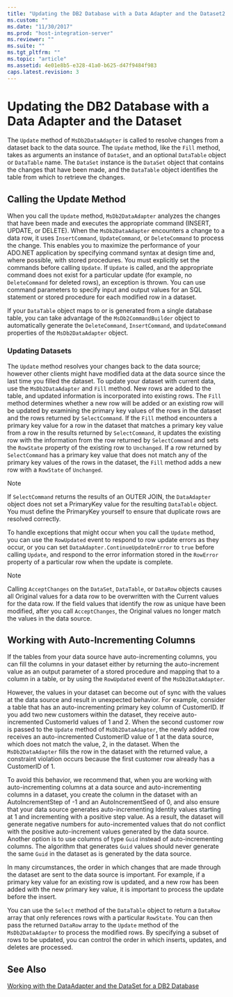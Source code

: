 ```yaml
---
title: "Updating the DB2 Database with a Data Adapter and the Dataset2 | Microsoft Docs"
ms.custom: ""
ms.date: "11/30/2017"
ms.prod: "host-integration-server"
ms.reviewer: ""
ms.suite: ""
ms.tgt_pltfrm: ""
ms.topic: "article"
ms.assetid: 4e01e8b5-e328-41a0-b625-d47f9484f983
caps.latest.revision: 3
---
```

# Updating the DB2 Database with a Data Adapter and the Dataset
The `Update` method of `MsDb2DataAdapter` is called to resolve changes from a dataset back to the data source. The `Update` method, like the `Fill` method, takes as arguments an instance of `DataSet`, and an optional `DataTable` object or `DataTable` name. The `DataSet` instance is the `DataSet` object that contains the changes that have been made, and the `DataTable` object identifies the table from which to retrieve the changes.  
  
## Calling the Update Method  
 When you call the `Update` method, `MsDb2DataAdapter` analyzes the changes that have been made and executes the appropriate command (INSERT, UPDATE, or DELETE). When the `MsDb2DataAdapter` encounters a change to a data row, it uses `InsertCommand`, `UpdateCommand`, or `DeleteCommand` to process the change. This enables you to maximize the performance of your ADO.NET application by specifying command syntax at design time and, where possible, with stored procedures. You must explicitly set the commands before calling `Update`. If `Update` is called, and the appropriate command does not exist for a particular update (for example, no `DeleteCommand` for deleted rows), an exception is thrown. You can use command parameters to specify input and output values for an SQL statement or stored procedure for each modified row in a dataset.  
  
 If your `DataTable` object maps to or is generated from a single database table, you can take advantage of the `MsDb2CommandBuilder` object to automatically generate the `DeleteCommand`, `InsertCommand`, and `UpdateCommand` properties of the `MsDb2DataAdapter` object.  
  
### Updating Datasets  
 The `Update` method resolves your changes back to the data source; however other clients might have modified data at the data source since the last time you filled the dataset. To update your dataset with current data, use the `MsDb2DataAdapter` and `Fill` method. New rows are added to the table, and updated information is incorporated into existing rows. The `Fill` method determines whether a new row will be added or an existing row will be updated by examining the primary key values of the rows in the dataset and the rows returned by `SelectCommand`. If the `Fill` method encounters a primary key value for a row in the dataset that matches a primary key value from a row in the results returned by `SelectCommand`, it updates the existing row with the information from the row returned by `SelectCommand` and sets the `RowState` property of the existing row to `Unchanged`. If a row returned by `SelectCommand` has a primary key value that does not match any of the primary key values of the rows in the dataset, the `Fill` method adds a new row with a `RowState` of `Unchanged`.  
  
> [!NOTE]
>  If `SelectCommand` returns the results of an OUTER JOIN, the `DataAdapter` object does not set a PrimaryKey value for the resulting `DataTable` object. You must define the PrimaryKey yourself to ensure that duplicate rows are resolved correctly.  
  
 To handle exceptions that might occur when you call the `Update` method, you can use the `RowUpdated` event to respond to row update errors as they occur, or you can set `DataAdapter.ContinueUpdateOnError` to `true` before calling `Update`, and respond to the error information stored in the `RowError` property of a particular row when the update is complete.  
  
> [!NOTE]
>  Calling `AcceptChanges` on the `DataSet`, `DataTable`, or `DataRow` objects causes all Original values for a data row to be overwritten with the Current values for the data row. If the field values that identify the row as unique have been modified, after you call `AcceptChanges`, the Original values no longer match the values in the data source.  
  
## Working with Auto-Incrementing Columns  
 If the tables from your data source have auto-incrementing columns, you can fill the columns in your dataset either by returning the auto-increment value as an output parameter of a stored procedure and mapping that to a column in a table, or by using the `RowUpdated` event of the `MsDb2DataAdapter`.  
  
 However, the values in your dataset can become out of sync with the values at the data source and result in unexpected behavior. For example, consider a table that has an auto-incrementing primary key column of CustomerID. If you add two new customers within the dataset, they receive auto-incremented CustomerId values of 1 and 2. When the second customer row is passed to the `Update` method of `MsDb2DataAdapter`, the newly added row receives an auto-incremented CustomerID value of 1 at the data source, which does not match the value, 2, in the dataset. When the `MsDb2DataAdapter` fills the row in the dataset with the returned value, a constraint violation occurs because the first customer row already has a CustomerID of 1.  
  
 To avoid this behavior, we recommend that, when you are working with auto-incrementing columns at a data source and auto-incrementing columns in a dataset, you create the column in the dataset with an AutoIncrementStep of -1 and an AutoIncrementSeed of 0, and also ensure that your data source generates auto-incrementing Identity values starting at 1 and incrementing with a positive step value. As a result, the dataset will generate negative numbers for auto-incremented values that do not conflict with the positive auto-increment values generated by the data source. Another option is to use columns of type `Guid` instead of auto-incrementing columns. The algorithm that generates `Guid` values should never generate the same `Guid` in the dataset as is generated by the data source.  
  
 In many circumstances, the order in which changes that are made through the dataset are sent to the data source is important. For example, if a primary key value for an existing row is updated, and a new row has been added with the new primary key value, it is important to process the update before the insert.  
  
 You can use the `Select` method of the `DataTable` object to return a `DataRow` array that only references rows with a particular `RowState`. You can then pass the returned `DataRow` array to the `Update` method of the `MsDb2DataAdapter` to process the modified rows. By specifying a subset of rows to be updated, you can control the order in which inserts, updates, and deletes are processed.  
  
## See Also  
 [Working with the DataAdapter and the DataSet for a DB2 Database](../HIS2010/working-with-the-dataadapter-and-the-dataset-for-a-db2-database2.md)